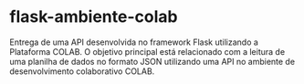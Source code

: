 # flask-ambiente-colab
Entrega de uma API desenvolvida no framework Flask utilizando a Plataforma COLAB. O objetivo principal está relacionado com a leitura de uma planilha de dados no formato JSON utilizando uma API no ambiente de desenvolvimento colaborativo COLAB.
